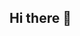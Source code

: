 ## Hi there 👋

<!--
**Dudasiillva/Dudasiillva** is a ✨ _special_ ✨ repository because its `README.md` (this file) appears on your GitHub profile.

Here are some ideas to get you started:
-  tenhoo 15✨
- sou saxsonista 🎷
- gosto de trabalhar💸
- tenho um cachorro quense chama negão🐶
- tenho um iphone que trabalhei para mim comprar📱
- amo viajar 🛫
- quero realizar os sonhos dos meus pais 👨‍👩‍👧‍👦

